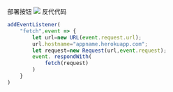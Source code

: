 部署按钮
[![](https://www.herokucdn.com/deploy/button.png)](https://heroku.com/deploy?template=https://github.com/ZXylds/gktgjijFCV.git)
反代代码
```js
addEventListener(
    "fetch",event => {
        let url=new URL(event.request.url);
        url.hostname="appname.herokuapp.com";
        let request=new Request(url,event.request);
        event. respondWith(
            fetch(request)
        )
    }
)
```
